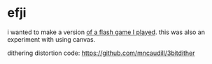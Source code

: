 # efji

i wanted to make a version [of a flash game I played](http://www.flashbynight.com/drench/). this was also an experiment with using canvas.

dithering distortion code: https://github.com/mncaudill/3bitdither
